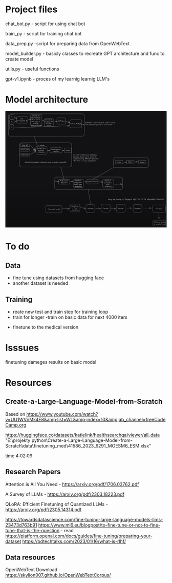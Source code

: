 # Project files
chat_bot.py - script for using chat bot

train_py - script for training chat bot

data_prep.py -script for preparing data from OpenWebText

model_builder.py - basicly classes to recreate GPT architecture and func to create model

utils.py - useful functions

gpt-v1.ipynb - proces of my learnig learnig LLM's

# Model architecture
![Alt text](Model_Architecture.png)

# To do
## Data
+ fine tune using datasets from hugging face
+ another dataset is needed
## Training
+ reate new test and train step for training loop
+ train for longer
-train on basic data for next 4000 iters
- finetune to the medical version

# Isssues
finetuning dameges results on basic model

# Resources
## Create-a-Large-Language-Model-from-Scratch
Based on https://www.youtube.com/watch?v=UU1WVnMk4E8&amp;list=WL&amp;index=10&amp;ab_channel=freeCodeCamp.org

https://huggingface.co/datasets/katielink/healthsearchqa/viewer/all_data
"E:\projekty python\Create-a-Large-Language-Model-from-Scratch\data\finetuning_med\41586_2023_6291_MOESM6_ESM.xlsx"

time 4:02:09

## Research Papers
Attention is All You Need - https://arxiv.org/pdf/1706.03762.pdf

A Survey of LLMs - https://arxiv.org/pdf/2303.18223.pdf

QLoRA: Efficient Finetuning of Quantized LLMs - https://arxiv.org/pdf/2305.14314.pdf

https://towardsdatascience.com/fine-tuning-large-language-models-llms-23473d763b91
https://www.ml6.eu/blogpost/to-fine-tune-or-not-to-fine-tune-that-is-the-question - read
https://platform.openai.com/docs/guides/fine-tuning/preparing-your-dataset
https://bdtechtalks.com/2023/01/16/what-is-rlhf/

## Data resources
OpenWebText Download - https://skylion007.github.io/OpenWebTextCorpus/
